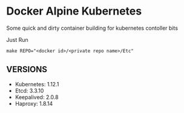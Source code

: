 # Docker Alpine Kubernetes

Some quick and dirty container building for kubernetes contoller bits

Just Run

    make REPO="<docker id>/<private repo name>/Etc"

## VERSIONS

  - Kubernetes: 1.12.1
  - Etcd:       3.3.10
  - Keepalived: 2.0.8
  - Haproxy:    1.8.14
